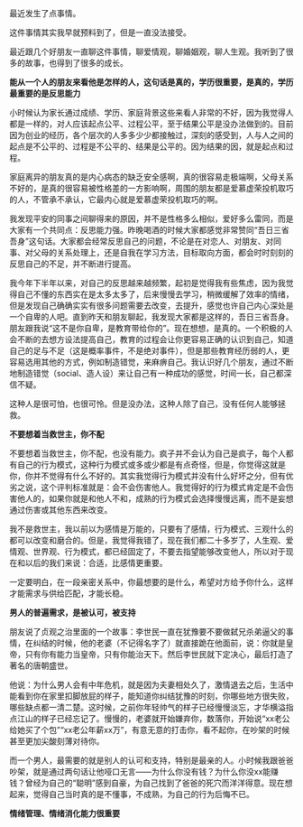 最近发生了点事情。

这件事情其实我早就预料到了，但是一直没法接受。

最近跟几个好朋友一直聊这件事情，聊爱情观，聊婚姻观，聊人生观。我听到了很多的故事，也得到了很多的成长。

**能从一个人的朋友来看他是怎样的人，这句话是真的，学历很重要，是真的，学历最重要的是反思能力**

小时候认为家长通过成绩、学历、家庭背景这些来看人非常的不好，因为我觉得人都是一样的，对人应该起点公平、过程公平，至于结果公平是没办法做到的。目前因为创业的经历，各个层次的人多多少少都接触过，深刻的感受到，人与人之间的起点是不公平的、过程是不公平的、结果是公平的。因为结果的因，就是起点和过程。

家庭离异的朋友真的是内心病态的缺乏安全感啊，真的很容易走极端啊，父母关系不好的，是真的很容易被性格差的一方影响啊，周围的朋友都是爱慕虚荣投机取巧的人，不管承不承认，它最内心就是爱慕虚荣投机取巧的啊。

我发现平安的同事之间聊得来的原因，并不是性格多么相似，爱好多么雷同，而是大家有一个共同点：反思能力强。昨晚喝酒的时候大家都感觉非常赞同“吾日三省吾身”这句话。大家都会经常反思自己的问题，不论是在对恋人、对朋友、对同事、对父母的关系处理上，还是自我在学习方法，目标取向方面，都会时时刻刻的反思自己的不足，并不断进行提高。

我今年下半年以来，对自己的反思越来越频繁，起初是觉得我有些焦虑，因为我觉得自己不懂的东西实在是太多太多了，后来慢慢去学习，稍微缓解了效率的情绪，但是发现自己确确实实有很多问题需要去改变，去提升，感觉也许自己内心深处是一个自卑的人吧。直到昨天和朋友聊起，我发现大家都是这样的，吾日三省吾身。朋友跟我说“这不是你自卑，是教育带给你的”。现在想想，是真的。一个积极的人会不断的去想方设法提高自己，教育的过程会让你更容易正确的认识到自己，知道自己的足与不足（这是概率事件，不是绝对事件），但是那些教育经历弱的人，更容易选用其他的方式，例如制造错觉，来麻痹自己。我认识好几个朋友，通过不断地制造错觉（social、造人设）来让自己有一种成功的感觉，时间一长，自己都深信不疑。

这种人是很可怕，也很可怜。但是没办法，这种人除了自己，没有任何人能够拯救。

**不要想着当救世主，你不配**

不要想着当救世主，你不配，也没有能力。疯子并不会认为自己是疯子，每个人都有自己的行为模式，这种行为模式或多或少都是有点奇怪，但是，你觉得这就是你，你并不觉得有什么不好的。其实我觉得行为模式并没有什么好坏之分，但有优劣之说，这个评判标准就是：会不会伤害他人。我觉得好的行为模式肯定是不会伤害他人的，如果你就是和他人不和，成熟的行为模式会选择慢慢远离，而不是妄想通过伤害或其他东西来改变。

我不是救世主，我以前以为感情是万能的，只要有了感情，行为模式、三观什么的都可以改变和磨合的。但是，我觉得我错了，现在我们都二十多岁了，人生观、爱情观、世界观、行为模式，都已经固定了，不要去指望能够改变他人，所以对于现在和以后的我们来说：合适，比感情更重要。

一定要明白，在一段亲密关系中，你最想要的是什么，希望对方给予你什么，这样才能需求与供给匹配，才能长稳。

**男人的普遍需求，是被认可，被支持**

朋友说了贞观之治里面的一个故事：李世民一直在犹豫要不要做弑兄杀弟逼父的事情，在纠结的时候，他的老婆（不记得名字了）就直接跪在他面前，说：你就是皇帝，只有你有能力当皇帝，只有你能治天下。然后李世民就下定决心，最后打造了著名的唐朝盛世。

他说：为什么男人会有中年危机，就是因为夫妻相处久了，激情退去之后，生活中能看到你在家里扣脚放屁的样子，能知道你纠结犹豫的时刻，你哪些地方很失败，哪些缺点都一清二楚。这时候，之前你年轻帅气的样子已经慢慢淡忘，才华横溢指点江山的样子已经忘记了。慢慢的，老婆就开始嫌弃你，数落你，开始说“xx老公给她买了个包”“xx老公年薪xx万”，有意无意的打击你，看不起你，在吵架的时候甚至更加尖酸刻薄对待你。

而一个男人，最需要的就是别人的认可和支持，特别是最亲的人。小时候我跟爸爸吵架，就是通过两句话让他哑口无言——为什么你没有钱？为什么你没xx能赚钱？曾经为自己的“聪明”感到自豪，为自己找到了爸爸的死穴而洋洋得意。现在想起来，觉得自己当时真的是不懂事，不成熟，为自己的行为后悔不已。

**情绪管理、情绪消化能力很重要**



<!--stackedit_data:
eyJoaXN0b3J5IjpbLTE4OTc3Nzc5MDksLTE5MjQ0NTY0MTYsLT
E5MjI0MjE0OTAsLTk3MTY3NDA4MCwtMTY5NDcwMjkwOSwxNzYx
MTQ4MjQxLDc4MTIxNTg0NiwxNjY3NTY0NDI3LC0xMjg5MDgxMz
E5LDM1OTM3MDg5NiwtNzY1OTgxMjI4LDEyNjY4NzAyNDksLTEy
MTAyMTkxOTNdfQ==
-->